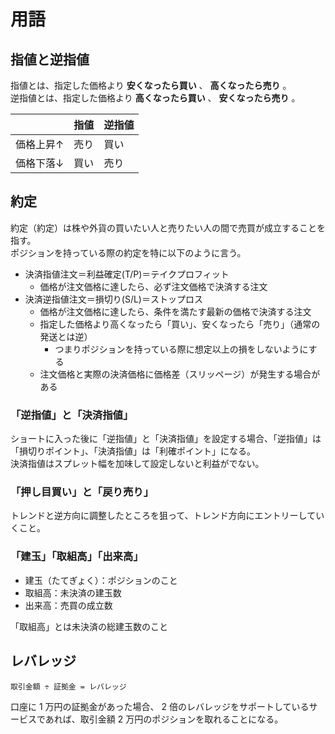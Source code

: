 # 用語

## 指値と逆指値

指値とは、指定した価格より **安くなったら買い** 、 **高くなったら売り** 。  
逆指値とは、指定した価格より **高くなったら買い** 、 **安くなったら売り** 。

||指値|逆指値|
|:---|:---|:---|
|価格上昇↑|売り|買い|
|価格下落↓|買い|売り|

## 約定

約定（約定）は株や外貨の買いたい人と売りたい人の間で売買が成立することを指す。  
ポジションを持っている際の約定を特に以下のように言う。

- 決済指値注文＝利益確定(T/P)＝テイクプロフィット
  - 価格が注文価格に達したら、必ず注文価格で決済する注文
- 決済逆指値注文＝損切り(S/L)＝ストップロス
  - 価格が注文価格に達したら、条件を満たす最新の価格で決済する注文
  - 指定した価格より高くなったら「買い」、安くなったら「売り」（通常の発送とは逆）
    - つまりポジションを持っている際に想定以上の損をしないようにする
  - 注文価格と実際の決済価格に価格差（スリッページ）が発生する場合がある

### 「逆指値」と「決済指値」

ショートに入った後に「逆指値」と「決済指値」を設定する場合、「逆指値」は「損切りポイント」、「決済指値」は「利確ポイント」になる。  
決済指値はスプレット幅を加味して設定しないと利益がでない。

### 「押し目買い」と「戻り売り」

トレンドと逆方向に調整したところを狙って、トレンド方向にエントリーしていくこと。

### 「建玉」「取組高」「出来高」

- 建玉（たてぎょく）：ポジションのこと
- 取組高：未決済の建玉数
- 出来高：売買の成立数

「取組高」とは未決済の総建玉数のこと

## レバレッジ

```
取引金額 ÷ 証拠金 = レバレッジ
```

口座に 1 万円の証拠金があった場合、 2 倍のレバレッジをサポートしているサービスであれば、取引金額 2 万円のポジションを取れることになる。
